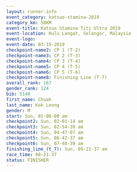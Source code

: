 ```yaml
---
layout: runner-info 
event_category: katsuo-stamina-2019 
category_km: 50KM 
event-title: Katsuo Stamina Titi Ultra 2019 
event-location: Hulu Langat, Selangor, Malaysia 
event-logo: 
event-date: 03-15-2019 
checkpoint-name2: CP 1 (T-2) 
checkpoint-name3: CP 2 (T-3) 
checkpoint-name4: CP 3 (T-4) 
checkpoint-name5: CP 4 (T-5) 
checkpoint-name6: CP 5 (T-6) 
checkpoint-name8: Finishing Line (T-7) 
overall_rank: 167
gender_rank: 124
bib: 5149
first_name: Chuah
last_name: Kok Leong
gender: M
start: Sun, 01-00-00 am
checkpoint2: Sun, 02-01-14 am
checkpoint3: Sun, 02-54-39 am
checkpoint4: Sun, 04-47-07 am
checkpoint5: Sun, 06-42-37 am
checkpoint6: Sun, 07-48-39 am
finishing_line_(t_7): Sun, 09-21-37 am
race_time: 08-21-37
status: FINISHER
---
```


